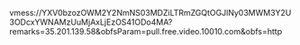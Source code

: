 vmess://YXV0bzozOWM2Y2NmNS03MDZiLTRmZGQtOGJlNy03MWM3Y2U3ODcxYWNAMzUuMjAxLjEzOS41ODo4MA?remarks=35.201.139.58&obfsParam=pull.free.video.10010.com&obfs=http
